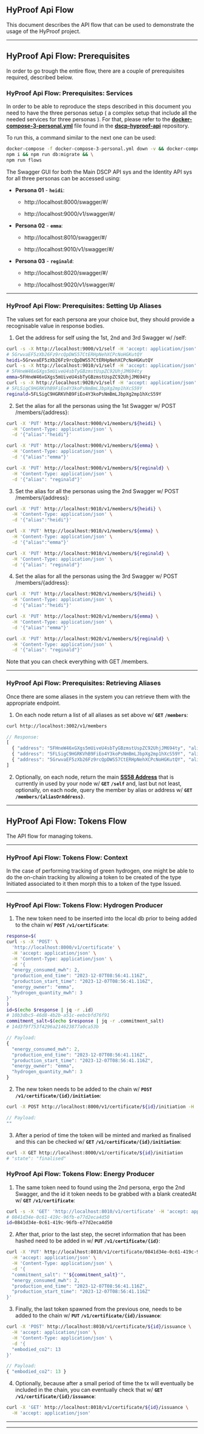 ## HyProof Api Flow

This document describes the API flow that can be used to demonstrate the usage of the HyProof project.

---

## HyProof Api Flow: Prerequisites

In order to go trough the entire flow, there are a couple of prerequisites required, described below.

### HyProof Api Flow: Prerequisites: Services

In order to be able to reproduce the steps described in this document you need to have the three personas setup ( a complex setup that include all the needed services for three personas ). For that, please refer to the **[docker-compose-3-personal.yml](https://github.com/digicatapult/dscp-hyproof-api/blob/main/docker-compose-3-personal.yml)** file found in the **[dscp-hyproof-api](https://github.com/digicatapult/dscp-hyproof-api)** repository.

To run this, a command similar to the next one can be used:

```sh
docker-compose -f docker-compose-3-personal.yml down -v && docker-compose -f docker-compose-3-personal.yml up -d && \
npm i && npm run db:migrate && \
npm run flows
```

The Swagger GUI for both the Main DSCP API sys and the Identity API sys for all three personas can be accessed using:

* **Persona 01** - **`heidi`**:

  - http://localhost:8000/swagger/#/

  - http://localhost:9000/v1/swagger/#/

* **Persona 02** - **`emma`**:

  - http://localhost:8010/swagger/#/

  - http://localhost:9010/v1/swagger/#/

* **Persona 03** - **`reginald`**:

  - http://localhost:8020/swagger/#/

  - http://localhost:9020/v1/swagger/#/

---

### HyProof Api Flow: Prerequisites: Setting Up Aliases

The values set for each persona are your choice but, they should provide a recognisable value in response bodies.

<!-- 1. Set the alias for self and for persona 02 in the using the first Swagger w/ /self and /members/{address} : -->

1. Get the address for self using the 1st, 2nd and 3rd Swagger w/ /self:

```sh
curl -s -X http://localhost:9000/v1/self -H 'accept: application/json' | jq -r .address
# 5GrwvaEF5zXb26Fz9rcQpDWS57CtERHpNehXCPcNoHGKutQY
heidi=5GrwvaEF5zXb26Fz9rcQpDWS57CtERHpNehXCPcNoHGKutQY
curl -s -X http://localhost:9010/v1/self -H 'accept: application/json' | jq -r .address
# 5FHneW46xGXgs5mUiveU4sbTyGBzmstUspZC92UhjJM694ty
emma=5FHneW46xGXgs5mUiveU4sbTyGBzmstUspZC92UhjJM694ty
curl -s -X http://localhost:9020/v1/self -H 'accept: application/json' | jq -r .address
# 5FLSigC9HGRKVhB9FiEo4Y3koPsNmBmLJbpXg2mp1hXcS59Y
reginald=5FLSigC9HGRKVhB9FiEo4Y3koPsNmBmLJbpXg2mp1hXcS59Y
```

2. Set the alias for all the personas using the 1st Swagger w/ POST /members/{address}:

```sh
curl -X 'PUT' http://localhost:9000/v1/members/${heidi} \
  -H 'Content-Type: application/json' \
  -d '{"alias":"heidi"}'

curl -X 'PUT' http://localhost:9000/v1/members/${emma} \
  -H 'Content-Type: application/json' \
  -d '{"alias":"emma"}'

curl -X 'PUT' http://localhost:9000/v1/members/${reginald} \
  -H 'Content-Type: application/json' \
  -d '{"alias": "reginald"}'
```

3. Set the alias for all the personas using the 2nd Swagger w/ POST /members/{address}:

```sh
curl -X 'PUT' http://localhost:9010/v1/members/${heidi} \
  -H 'Content-Type: application/json' \
  -d '{"alias":"heidi"}'

curl -X 'PUT' http://localhost:9010/v1/members/${emma} \
  -H 'Content-Type: application/json' \
  -d '{"alias":"emma"}'

curl -X 'PUT' http://localhost:9010/v1/members/${reginald} \
  -H 'Content-Type: application/json' \
  -d '{"alias": "reginald"}'
```

4. Set the alias for all the personas using the 3rd Swagger w/ POST /members/{address}:

```sh
curl -X 'PUT' http://localhost:9020/v1/members/${heidi} \
  -H 'Content-Type: application/json' \
  -d '{"alias":"heidi"}'

curl -X 'PUT' http://localhost:9020/v1/members/${emma} \
  -H 'Content-Type: application/json' \
  -d '{"alias":"emma"}'

curl -X 'PUT' http://localhost:9020/v1/members/${reginald} \
  -H 'Content-Type: application/json' \
  -d '{"alias": "reginald"}'
```

<!--
```sh
# E.g.: Emma, Heidi, Reginald
curl -X 'PUT' http://localhost:3002/v1/members/5GrwvaEF5zXb26Fz9rcQpDWS57CtERHpNehXCPcNoHGKutQY -H "Content-Type: application/json" -d '{"alias":"emma"}'
curl -X 'PUT' http://localhost:3002/v1/members/5FLSigC9HGRKVhB9FiEo4Y3koPsNmBmLJbpXg2mp1hXcS59Y -H "Content-Type: application/json" -d '{"alias":"heidi"}'
curl -X 'PUT' http://localhost:3002/v1/members/5FHneW46xGXgs5mUiveU4sbTyGBzmstUspZC92UhjJM694ty -H "Content-Type: application/json" -d '{"alias":"reginald"}'
```
-->

Note that you can check everything with GET /members.

---

### HyProof Api Flow: Prerequisites: Retrieving Aliases

Once there are some aliases in the system you can retrieve them with the appropriate endpoint.

1. On each node return a list of all aliases as set above w/ **`GET`** **`/members`**:

```sh
curl http://localhost:3002/v1/members
```

```js
// Response:
[
  { "address": "5FHneW46xGXgs5mUiveU4sbTyGBzmstUspZC92UhjJM694ty", "alias": "reginald" },
  { "address": "5FLSigC9HGRKVhB9FiEo4Y3koPsNmBmLJbpXg2mp1hXcS59Y", "alias": "heidi" },
  { "address": "5GrwvaEF5zXb26Fz9rcQpDWS57CtERHpNehXCPcNoHGKutQY", "alias": "emma" }
]
```

2. Optionally, on each node, return the main **[SS58 Address](https://wiki.polkadot.network/docs/learn-account-advanced)** that is currently in used by your node w/ **`GET`** **`/self`** and, last but not least, optionally, on each node, query the member by alias or address w/ **`GET`** **`/members/{aliasOrAddress}`**.

---

## HyProof Api Flow: Tokens Flow

The API flow for managing tokens.

---

### HyProof Api Flow: Tokens Flow: Context

In the case of performing tracking of green hydrogen, one might be able to do the on-chain tracking by allowing a token to be created of the type Initiated associated to it then morph this to a token of the type Issued.

---

### HyProof Api Flow: Tokens Flow: Hydrogen Producer

1. The new token need to be inserted into the local db prior to being added to the chain w/ **`POST`** **`/v1/certificate`**:

```sh
response=$(
curl -s -X 'POST' \
  'http://localhost:8000/v1/certificate' \
  -H 'accept: application/json' \
  -H 'Content-Type: application/json' \
  -d '{
  "energy_consumed_mwh": 2,
  "production_end_time": "2023-12-07T08:56:41.116Z",
  "production_start_time": "2023-12-07T08:56:41.116Z",
  "energy_owner": "emma",
  "hydrogen_quantity_mwh": 3
}'
)
id=$(echo $response | jq -r .id)
# 10b3dbc5-46d8-4b2b-a51c-eebcbfd76f91
commitment_salt=$(echo $response | jq -r .commitment_salt)
# 14d3f9f753f4296a214623877a0ca53b
```

```js
// Payload:
{
  "energy_consumed_mwh": 2,
  "production_end_time": "2023-12-07T08:56:41.116Z",
  "production_start_time": "2023-12-07T08:56:41.116Z",
  "energy_owner": "emma",
  "hydrogen_quantity_mwh": 3
}
```

2. The new token needs to be added to the chain w/ **`POST`** **`/v1/certificate/{id}/initiation`**:

```sh
curl -X POST http://localhost:8000/v1/certificate/${id}/initiation -H 'accept: application/json' -d ''
```

```js
// Payload:
""
```

3. After a period of time the token will be minted and marked as finalised and this can be checked w/ **`GET`** **`/v1/certificate/{id}/initiation`**:

```sh
curl -X GET http://localhost:8000/v1/certificate/${id}/initiation
# "state": "finalised"
```

### HyProof Api Flow: Tokens Flow: Energy Producer

1. The same token need to found using the 2nd persona, ergo the 2nd Swagger, and the id it token needs to be grabbed with a blank createdAt w/ **`GET`** **`/v1/certificate`**:

```sh
curl -s -X 'GET' 'http://localhost:8010/v1/certificate' -H 'accept: application/json' | jq -r .[1].id
# 0841d34e-0c61-419c-96fb-e77d2eca4d50
id=0841d34e-0c61-419c-96fb-e77d2eca4d50
```

2. After that, prior to the last step, the secret information that has been hashed need to be added in w/ **`PUT`** **`/v1/certificate/{id}`**:

```sh
curl -X 'PUT' http://localhost:8010/v1/certificate/0841d34e-0c61-419c-96fb-e77d2eca4d50 \
  -H 'accept: application/json' \
  -H 'Content-Type: application/json' \
  -d '{
  "commitment_salt": "'${commitment_salt}'",
  "energy_consumed_mwh": 2,
  "production_end_time": "2023-12-07T08:56:41.116Z",
  "production_start_time": "2023-12-07T08:56:41.116Z"
}'
```

3. Finally, the last token spawned from the previous one, needs to be added to the chain w/ **`PUT`** **`/v1/certificate/{id}/issuance`**:

```sh
curl -X 'POST' http://localhost:8010/v1/certificate/${id}/issuance \
  -H 'accept: application/json' \
  -H 'Content-Type: application/json' \
  -d '{
  "embodied_co2": 13
}'
```

```js
// Payload:
{ "embodied_co2": 13 }
```

4. Optionally, because after a small period of time the tx will eventually be included in the chain, you can eventually check that w/ **`GET`** **`/v1/certificate/{id}/issuance`**:

```sh
curl -X 'GET' http://localhost:8010/v1/certificate/${id}/issuance \
  -H 'accept: application/json'
```

---

---
